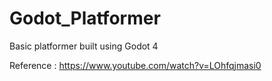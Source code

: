 # Godot_Platformer
 Basic platformer built using Godot 4

 Reference : https://www.youtube.com/watch?v=LOhfqjmasi0

 
